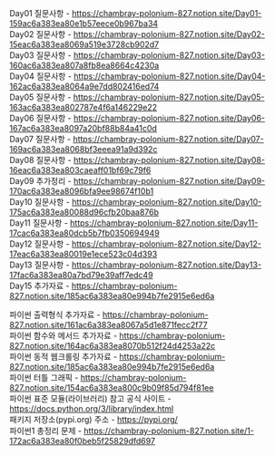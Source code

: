 Day01 질문사항 - https://chambray-polonium-827.notion.site/Day01-159ac6a383ea80e1b57eece0b967ba34 <br>
Day02 질문사항 - https://chambray-polonium-827.notion.site/Day02-15eac6a383ea8069a519e3728cb902d7 <br>
Day03 질문사항 - https://chambray-polonium-827.notion.site/Day03-160ac6a383ea807a8fb8ea8664c4230a <br>
Day04 질문사항 - https://chambray-polonium-827.notion.site/Day04-162ac6a383ea8064a9e7dd802416ed74 <br>
Day05 질문사항 - https://chambray-polonium-827.notion.site/Day05-163ac6a383ea802787e4f6a146229e22 <br>
Day06 질문사항 - https://chambray-polonium-827.notion.site/Day06-167ac6a383ea8097a20bf88b84a41c0d <br>
Day07 질문사항 - https://chambray-polonium-827.notion.site/Day07-169ac6a383ea8068bf3eeea91a9d392c <br>
Day08 질문사항 - https://chambray-polonium-827.notion.site/Day08-16eac6a383ea803caeaff01bf69c79f6 <br>
Day09 추가정리 - https://chambray-polonium-827.notion.site/Day09-170ac6a383ea8096bfa9ee98674f10b1 <br>
Day10 질문사항 - https://chambray-polonium-827.notion.site/Day10-175ac6a383ea80088d96cfb20baa876b <br>
Day11 질문사항 - https://chambray-polonium-827.notion.site/Day11-17cac6a383ea80dcb5b7fb0350694949 <br>
Day12 질문사항 - https://chambray-polonium-827.notion.site/Day12-17eac6a383ea80019e1ece523c04d393 <br>
Day13 질문사항 - https://chambray-polonium-827.notion.site/Day13-17fac6a383ea80a7bd79e39aff7edc49 <br>
Day15 추가자료 - https://chambray-polonium-827.notion.site/185ac6a383ea80e994b7fe2915e6ed6a <br>

파이썬 출력형식 추가자료 - https://chambray-polonium-827.notion.site/161ac6a383ea8067a5d1e871fecc2f77 <br>
파이썬 함수와 메서드 추가자료 - https://chambray-polonium-827.notion.site/164ac6a383ea8070b512f24d4253a22c <br>
파이썬 동적 웹크롤링 추가자료 - https://chambray-polonium-827.notion.site/185ac6a383ea80e994b7fe2915e6ed6a <br>
파이썬 터틀 그래픽 - https://chambray-polonium-827.notion.site/154ac6a383ea800c9b09f85d794f81ee <br>
파이썬 표준 모듈(라이브러리) 참고 공식 사이트 - https://docs.python.org/3/library/index.html <br>
패키지 저장소(pypi.org) 주소 - https://pypi.org/ <br>
파이썬1 총정리 문제 - https://chambray-polonium-827.notion.site/1-172ac6a383ea80f0beb5f25829dfd697 <br>